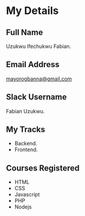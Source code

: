 # My Details

## Full Name

Uzukwu Ifechukwu Fabian.

## Email Address

mayorogbanna@gmail.com

## Slack Username

Fabian Uzukwu.

## My Tracks

* Backend.
* Frontend.

## Courses Registered

* HTML
* CSS
* Javascript
* PHP
* Nodejs
